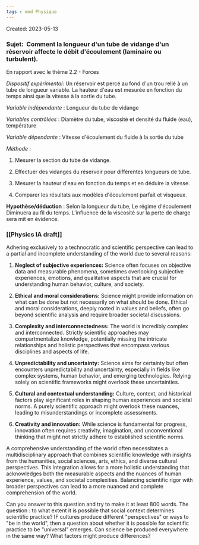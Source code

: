 ```yaml
---
tags : mod Physique
---
```

Created: 2023-05-13
### **Sujet:**  Comment la longueur d'un tube de vidange d'un réservoir affecte le débit d'écoulement (laminaire ou turbulent).

En rapport avec le thème 2.2 - Forces

_Dispositif expérimental_: Un réservoir est percé au fond d'un trou relié à un tube de longueur variable. La hauteur d'eau est mesurée en fonction du temps ainsi que la vitesse à la sortie du tube.

_Variable indépendante_ : Longueur du tube de vidange

_Variables contrôlées_ : Diamètre du tube, viscosité et densité du fluide (eau), température

_Variable dépendante_ : Vitesse d'écoulement du fluide à la sortie du tube

_Méthode :_

1. Mesurer la section du tube de vidange.
    
2. Effectuer des vidanges du réservoir pour différentes longueurs de tube.
    
3. Mesurer la hauteur d'eau en fonction du temps et en déduire la vitesse.
    
4. Comparer les résultats aux modèles d'écoulement parfait et visqueux.

**Hypothèse/déduction** :  Selon la longueur du tube, Le régime d'écoulement Diminuera au fil du temps. L'influence de la viscosité sur la perte de charge sera mit en évidence.
### [[Physics IA draft]] 

Adhering exclusively to a technocratic and scientific perspective can lead to a partial and incomplete understanding of the world due to several reasons:

1. **Neglect of subjective experiences:** Science often focuses on objective data and measurable phenomena, sometimes overlooking subjective experiences, emotions, and qualitative aspects that are crucial for understanding human behavior, culture, and society.

2. **Ethical and moral considerations:** Science might provide information on what can be done but not necessarily on what should be done. Ethical and moral considerations, deeply rooted in values and beliefs, often go beyond scientific analysis and require broader societal discussions.

3. **Complexity and interconnectedness:** The world is incredibly complex and interconnected. Strictly scientific approaches may compartmentalize knowledge, potentially missing the intricate relationships and holistic perspectives that encompass various disciplines and aspects of life.

4. **Unpredictability and uncertainty:** Science aims for certainty but often encounters unpredictability and uncertainty, especially in fields like complex systems, human behavior, and emerging technologies. Relying solely on scientific frameworks might overlook these uncertainties.

5. **Cultural and contextual understanding:** Culture, context, and historical factors play significant roles in shaping human experiences and societal norms. A purely scientific approach might overlook these nuances, leading to misunderstandings or incomplete assessments.

6. **Creativity and innovation:** While science is fundamental for progress, innovation often requires creativity, imagination, and unconventional thinking that might not strictly adhere to established scientific norms.

A comprehensive understanding of the world often necessitates a multidisciplinary approach that combines scientific knowledge with insights from the humanities, social sciences, arts, ethics, and diverse cultural perspectives. This integration allows for a more holistic understanding that acknowledges both the measurable aspects and the nuances of human experience, values, and societal complexities. Balancing scientific rigor with broader perspectives can lead to a more nuanced and complete comprehension of the world.

Can you answer to this question and try to make it at least 800 words. The question :
to what extent it is possible that social context determines scientific practice? IF cultures produce different "perspectives" or ways to "be in the world", then a question about whether it is possible for scientific practice to be "universal" emerges. Can science be produced everywhere in the same way? What factors might produce differences?